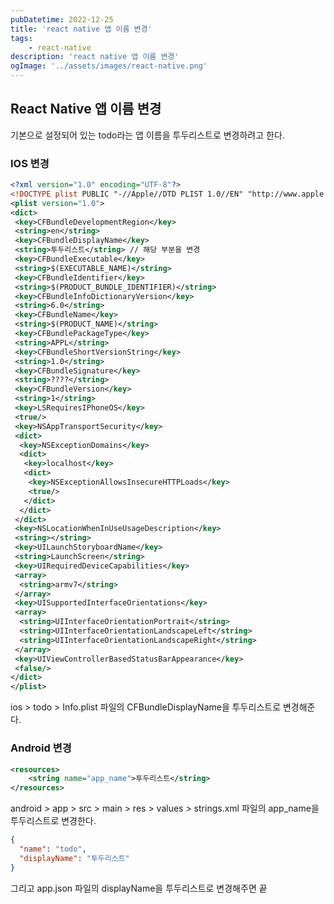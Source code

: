 ```yaml
---
pubDatetime: 2022-12-25
title: 'react native 앱 이름 변경'
tags: 
	- react-native
description: 'react native 앱 이름 변경'
ogImage: '../assets/images/react-native.png'
---
```


## React Native 앱 이름 변경

기본으로 설정되어 있는 todo라는 앱 이름을 투두리스트로 변경하려고 한다.

### IOS 변경

```xml
<?xml version="1.0" encoding="UTF-8"?>
<!DOCTYPE plist PUBLIC "-//Apple//DTD PLIST 1.0//EN" "http://www.apple.com/DTDs/PropertyList-1.0.dtd">
<plist version="1.0">
<dict>
 <key>CFBundleDevelopmentRegion</key>
 <string>en</string>
 <key>CFBundleDisplayName</key>
 <string>투두리스트</string> // 해당 부분을 변경
 <key>CFBundleExecutable</key>
 <string>$(EXECUTABLE_NAME)</string>
 <key>CFBundleIdentifier</key>
 <string>$(PRODUCT_BUNDLE_IDENTIFIER)</string>
 <key>CFBundleInfoDictionaryVersion</key>
 <string>6.0</string>
 <key>CFBundleName</key>
 <string>$(PRODUCT_NAME)</string>
 <key>CFBundlePackageType</key>
 <string>APPL</string>
 <key>CFBundleShortVersionString</key>
 <string>1.0</string>
 <key>CFBundleSignature</key>
 <string>????</string>
 <key>CFBundleVersion</key>
 <string>1</string>
 <key>LSRequiresIPhoneOS</key>
 <true/>
 <key>NSAppTransportSecurity</key>
 <dict>
  <key>NSExceptionDomains</key>
  <dict>
   <key>localhost</key>
   <dict>
    <key>NSExceptionAllowsInsecureHTTPLoads</key>
    <true/>
   </dict>
  </dict>
 </dict>
 <key>NSLocationWhenInUseUsageDescription</key>
 <string></string>
 <key>UILaunchStoryboardName</key>
 <string>LaunchScreen</string>
 <key>UIRequiredDeviceCapabilities</key>
 <array>
  <string>armv7</string>
 </array>
 <key>UISupportedInterfaceOrientations</key>
 <array>
  <string>UIInterfaceOrientationPortrait</string>
  <string>UIInterfaceOrientationLandscapeLeft</string>
  <string>UIInterfaceOrientationLandscapeRight</string>
 </array>
 <key>UIViewControllerBasedStatusBarAppearance</key>
 <false/>
</dict>
</plist>
```

ios > todo > Info.plist 파일의 CFBundleDisplayName을 투두리스트로 변경해준다.

### Android 변경

```xml
<resources>
    <string name="app_name">투두리스트</string>
</resources>
```

android > app > src > main > res > values > strings.xml 파일의 app_name을 투두리스트로 변경한다.

```json
{
  "name": "todo",
  "displayName": "투두리스트"
}
```

그리고 app.json 파일의 displayName을 투두리스트로 변경해주면 끝
